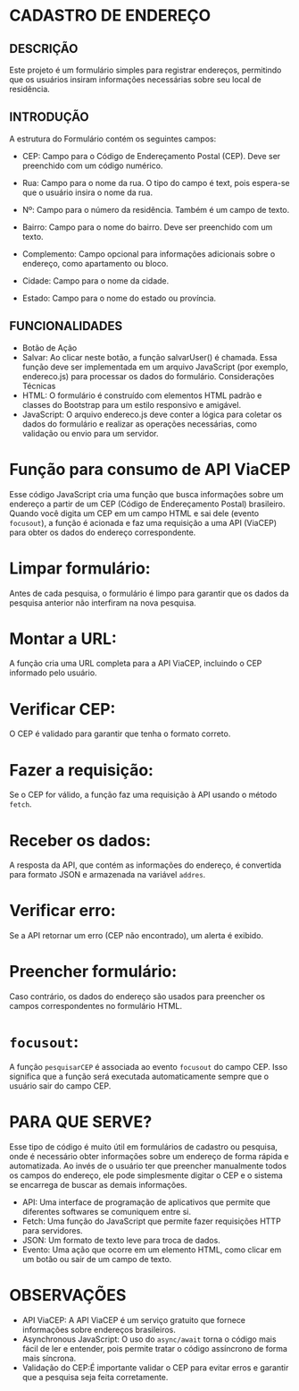 # CADASTRO DE ENDEREÇO

## DESCRIÇÃO
Este projeto é um formulário simples para registrar endereços, permitindo que os usuários insiram informações necessárias sobre seu local de residência.

## INTRODUÇÃO
A estrutura do Formulário contém os seguintes campos:

* CEP: Campo para o Código de Endereçamento Postal (CEP). Deve ser preenchido com um código numérico.

* Rua: Campo para o nome da rua. O tipo do campo é text, pois espera-se que o usuário insira o nome da rua.

* Nº: Campo para o número da residência. Também é um campo de texto.

* Bairro: Campo para o nome do bairro. Deve ser preenchido com um texto.

* Complemento: Campo opcional para informações adicionais sobre o endereço, como apartamento ou bloco.

* Cidade: Campo para o nome da cidade.

* Estado: Campo para o nome do estado ou província.

## FUNCIONALIDADES
* Botão de Ação
* Salvar: Ao clicar neste botão, a função salvarUser() é chamada. Essa função deve ser implementada em um arquivo JavaScript (por exemplo, endereco.js) para processar os dados do formulário.
Considerações Técnicas
* HTML: O formulário é construído com elementos HTML padrão e classes do Bootstrap para um estilo responsivo e amigável.
* JavaScript: O arquivo endereco.js deve conter a lógica para coletar os dados do formulário e realizar as operações necessárias, como validação ou envio para um servidor.

# Função para consumo de API ViaCEP
Esse código JavaScript cria uma função que busca informações sobre um endereço a partir de um CEP (Código de Endereçamento Postal) brasileiro. Quando você digita um CEP em um campo HTML e sai dele (evento `focusout`), a função é acionada e faz uma requisição a uma API (ViaCEP) para obter os dados do endereço correspondente.

# Limpar formulário:
Antes de cada pesquisa, o formulário é limpo para garantir que os dados da pesquisa anterior não interfiram na nova pesquisa.
# Montar a URL:
 A função cria uma URL completa para a API ViaCEP, incluindo o CEP informado pelo usuário.
# Verificar CEP:
 O CEP é validado para garantir que tenha o formato correto.
# Fazer a requisição:
 Se o CEP for válido, a função faz uma requisição à API usando o método `fetch`.
# Receber os dados:
A resposta da API, que contém as informações do endereço, é convertida para formato JSON e armazenada na variável `addres`.
# Verificar erro:
Se a API retornar um erro (CEP não encontrado), um alerta é exibido.
# Preencher formulário:
Caso contrário, os dados do endereço são usados para preencher os campos correspondentes no formulário HTML.
# `focusout`:
 A função `pesquisarCEP` é associada ao evento `focusout` do campo CEP. Isso significa que a função será executada automaticamente sempre que o usuário sair do campo CEP.

# PARA QUE SERVE?
Esse tipo de código é muito útil em formulários de cadastro ou pesquisa, onde é necessário obter informações sobre um endereço de forma rápida e automatizada. Ao invés de o usuário ter que preencher manualmente todos os campos do endereço, ele pode simplesmente digitar o CEP e o sistema se encarrega de buscar as demais informações.

* API: Uma interface de programação de aplicativos que permite que diferentes softwares se comuniquem entre si.
* Fetch: Uma função do JavaScript que permite fazer requisições HTTP para servidores.
* JSON: Um formato de texto leve para troca de dados.
* Evento: Uma ação que ocorre em um elemento HTML, como clicar em um botão ou sair de um campo de texto.

# OBSERVAÇÕES
* API ViaCEP: A API ViaCEP é um serviço gratuito que fornece informações sobre endereços brasileiros.
* Asynchronous JavaScript: O uso do `async/await` torna o código mais fácil de ler e entender, pois permite tratar o código assíncrono de forma mais síncrona.
* Validação do CEP:É importante validar o CEP para evitar erros e garantir que a pesquisa seja feita corretamente.
